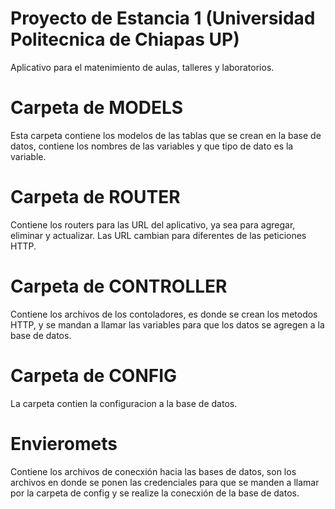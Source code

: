 # Proyecto de Estancia 1 (Universidad Politecnica de Chiapas UP)
Aplicativo para el matenimiento de aulas, talleres y laboratorios.

# Carpeta de MODELS
Esta carpeta contiene los modelos de las tablas que se crean en la base de datos, contiene los nombres de las variables y que tipo de dato es la variable.

# Carpeta de ROUTER
Contiene los routers para las URL del aplicativo, ya sea para agregar, eliminar y actualizar. Las URL cambian para diferentes de las peticiones HTTP.

# Carpeta de CONTROLLER
Contiene los archivos de los contoladores, es donde se crean los metodos HTTP, y se mandan a llamar las variables para que los datos se agregen a la base de datos.

# Carpeta de CONFIG
La carpeta contien la configuracion a la base de datos.

# Envieromets
Contiene los archivos de conecxión hacia las bases de datos, son los archivos en donde se ponen las credenciales para que se manden a llamar por la carpeta de config y se realize la conecxión de la base de datos.
